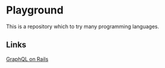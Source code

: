# Playground
This is a repository which to try many programming languages.

## Links

[GraphQL on Rails](https://github.com/rikoroku/Playground/tree/main/ruby/rails/graphql)

